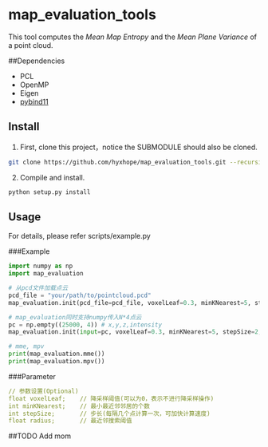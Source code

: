 # map_evaluation_tools
This tool computes the *Mean Map Entropy* and the *Mean Plane Variance* of a point cloud.

##Dependencies
- PCL
- OpenMP
- Eigen
- [pybind11](https://github.com/pybind/pybind11)

## Install
1. First, clone this project，notice the SUBMODULE should also be cloned.
````bash
git clone https://github.com/hyxhope/map_evaluation_tools.git --recursive
````

2. Compile and install.

```bash
python setup.py install
```

## Usage
For details, please refer scripts/example.py

###Example

````python
import numpy as np
import map_evaluation

# 从pcd文件加载点云
pcd_file = "your/path/to/pointcloud.pcd"
map_evaluation.init(pcd_file=pcd_file, voxelLeaf=0.3, minKNearest=5, stepSize=2, radius=1.0)

# map_evaluation同时支持numpy传入N*4点云
pc = np.empty((25000, 4)) # x,y,z,intensity
map_evaluation.init(input=pc, voxelLeaf=0.3, minKNearest=5, stepSize=2, radius=1.0)

# mme, mpv
print(map_evaluation.mme())
print(map_evaluation.mpv())
````

###Parameter
````yaml
// 参数设置(Optional)
float voxelLeaf;    // 降采样阈值(可以为0，表示不进行降采样操作)
int minKNearest;    // 最小最近邻邻居的个数
int stepSize;       // 步长(每隔几个点计算一次，可加快计算速度)
float radius;       // 最近邻搜索阈值
````

##TODO
Add mom